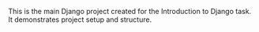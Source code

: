 This is the main Django project created for the Introduction to Django task. It demonstrates project setup and structure.

